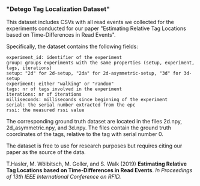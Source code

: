 ### "Detego Tag Localization Dataset"

This dataset includes CSVs with all read events we collected for the experiments conducted for our paper "Estimating Relative Tag Locations based on Time-Differences in Read Events".

Specifically, the dataset contains the following fields:

    experiment_id: identifier of the experiment
    group: groups experiments with the same properties (setup, experiment, tags, iterations)
    setup: "2d" for 2d-setup, "2da" for 2d-asymmetric-setup, "3d" for 3d-setup
    experiment: either "walking" or "random"
    tags: nr of tags involved in the experiment
    iterations: nr of iterations
    milliseconds: milliseconds since beginning of the experiment
    serial: the serial number extracted from the epc
    rssi: the measured rssi value

The corresponding ground truth dataset are located in the files 2d.npy, 2d_asymmetric.npy, and 3d.npy. The files contain the ground truth coordinates of the tags, relative to the tag with serial number 0.

The dataset is free to use for research purposes but requires citing our paper as the source of the data.

T.Hasler, M. Wölbitsch, M. Goller, and S. Walk (2019) **Estimating Relative Tag Locations based on Time-Differences in Read Events**. *In Proceedings of 13th IEEE International Conference on RFID.*
